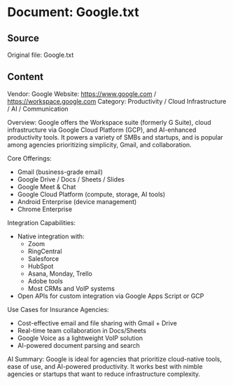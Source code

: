 # Document: Google.txt

## Source
Original file: Google.txt

## Content
Vendor: Google
Website: https://www.google.com / https://workspace.google.com
Category: Productivity / Cloud Infrastructure / AI / Communication

Overview:
Google offers the Workspace suite (formerly G Suite), cloud infrastructure via Google Cloud Platform (GCP), and AI-enhanced productivity tools. It powers a variety of SMBs and startups, and is popular among agencies prioritizing simplicity, Gmail, and collaboration.

Core Offerings:
- Gmail (business-grade email)
- Google Drive / Docs / Sheets / Slides
- Google Meet & Chat
- Google Cloud Platform (compute, storage, AI tools)
- Android Enterprise (device management)
- Chrome Enterprise

Integration Capabilities:
- Native integration with:
  - Zoom
  - RingCentral
  - Salesforce
  - HubSpot
  - Asana, Monday, Trello
  - Adobe tools
  - Most CRMs and VoIP systems
- Open APIs for custom integration via Google Apps Script or GCP

Use Cases for Insurance Agencies:
- Cost-effective email and file sharing with Gmail + Drive
- Real-time team collaboration in Docs/Sheets
- Google Voice as a lightweight VoIP solution
- AI-powered document parsing and search

AI Summary:
Google is ideal for agencies that prioritize cloud-native tools, ease of use, and AI-powered productivity. It works best with nimble agencies or startups that want to reduce infrastructure complexity.
